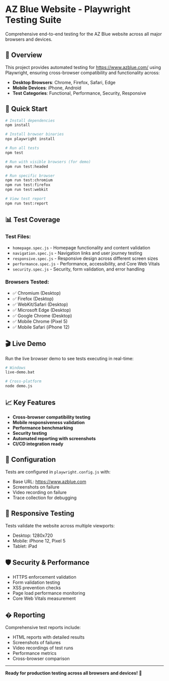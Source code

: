 # AZ Blue Website - Playwright Testing Suite

Comprehensive end-to-end testing for the AZ Blue website across all major browsers and devices.

## 🎯 Overview

This project provides automated testing for https://www.azblue.com/ using Playwright, ensuring cross-browser compatibility and functionality across:

- **Desktop Browsers**: Chrome, Firefox, Safari, Edge
- **Mobile Devices**: iPhone, Android
- **Test Categories**: Functional, Performance, Security, Responsive

## 🚀 Quick Start

```bash
# Install dependencies
npm install

# Install browser binaries
npx playwright install

# Run all tests
npm test

# Run with visible browsers (for demo)
npm run test:headed

# Run specific browser
npm run test:chromium
npm run test:firefox
npm run test:webkit

# View test report
npm run test:report
```

## 📊 Test Coverage

### Test Files:
- `homepage.spec.js` - Homepage functionality and content validation
- `navigation.spec.js` - Navigation links and user journey testing
- `responsive.spec.js` - Responsive design across different screen sizes
- `performance.spec.js` - Performance, accessibility, and Core Web Vitals
- `security.spec.js` - Security, form validation, and error handling

### Browsers Tested:
- ✅ Chromium (Desktop)
- ✅ Firefox (Desktop)  
- ✅ WebKit/Safari (Desktop)
- ✅ Microsoft Edge (Desktop)
- ✅ Google Chrome (Desktop)
- ✅ Mobile Chrome (Pixel 5)
- ✅ Mobile Safari (iPhone 12)

## 🎬 Live Demo

Run the live browser demo to see tests executing in real-time:

```bash
# Windows
live-demo.bat

# Cross-platform
node demo.js
```

## 📈 Key Features

- **Cross-browser compatibility testing**
- **Mobile responsiveness validation**
- **Performance benchmarking**
- **Security testing**
- **Automated reporting with screenshots**
- **CI/CD integration ready**

## 🔧 Configuration

Tests are configured in `playwright.config.js` with:
- Base URL: https://www.azblue.com
- Screenshots on failure
- Video recording on failure
- Trace collection for debugging

## 📱 Responsive Testing

Tests validate the website across multiple viewports:
- Desktop: 1280x720
- Mobile: iPhone 12, Pixel 5
- Tablet: iPad

## 🛡️ Security & Performance

- HTTPS enforcement validation
- Form validation testing
- XSS prevention checks
- Page load performance monitoring
- Core Web Vitals measurement

## � Reporting

Comprehensive test reports include:
- HTML reports with detailed results
- Screenshots of failures
- Video recordings of test runs
- Performance metrics
- Cross-browser comparison

---

**Ready for production testing across all browsers and devices!** 🚀
